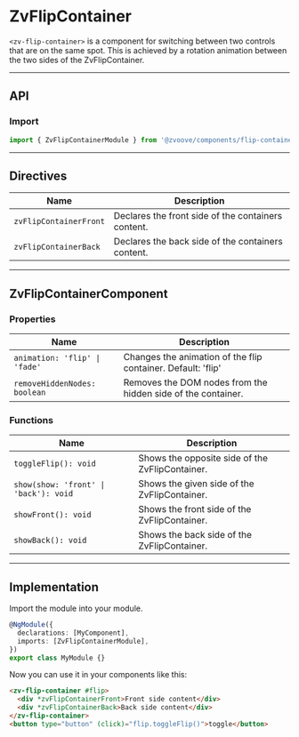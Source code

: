 <link href="style.css" rel="stylesheet"></link>

# ZvFlipContainer <a name="ZvFlipContainer"></a>

`<zv-flip-container>` is a component for switching between two controls that are on the same spot. This is achieved by a rotation animation between the two sides of the ZvFlipContainer.

---

## API <a name="ZvFlipContainerApi"></a>

### Import <a name="ZvFlipContainerImport"></a>

```ts | js
import { ZvFlipContainerModule } from '@zvoove/components/flip-container';
```

---

## Directives <a name="ZvFlipContainerDirectives"></a>

| Name                   | Description                                        |
| ---------------------- | -------------------------------------------------- |
| `zvFlipContainerFront` | Declares the front side of the containers content. |
| `zvFlipContainerBack`  | Declares the back side of the containers content.  |

---

## ZvFlipContainerComponent <a name="ZvFlipContainerComponent"></a>

### Properties <a name="ZvFlipContainerComponentProperties"></a>

| Name                          | Description                                                  |
| ----------------------------- | ------------------------------------------------------------ |
| `animation: 'flip' \| 'fade'` | Changes the animation of the flip container. Default: 'flip' |
| `removeHiddenNodes: boolean`  | Removes the DOM nodes from the hidden side of the container. |

### Functions <a name="ZvFlipContainerComponentFunctions"></a>

| Name                                  | Description                                     |
| ------------------------------------- | ----------------------------------------------- |
| `toggleFlip(): void`                  | Shows the opposite side of the ZvFlipContainer. |
| `show(show: 'front' \| 'back'): void` | Shows the given side of the ZvFlipContainer.    |
| `showFront(): void`                   | Shows the front side of the ZvFlipContainer.    |
| `showBack(): void`                    | Shows the back side of the ZvFlipContainer.     |

---

## Implementation <a name="ZvFlipContainerImplementation"></a>

Import the module into your module.

```ts | js
@NgModule({
  declarations: [MyComponent],
  imports: [ZvFlipContainerModule],
})
export class MyModule {}
```

Now you can use it in your components like this:

```html
<zv-flip-container #flip>
  <div *zvFlipContainerFront>Front side content</div>
  <div *zvFlipContainerBack>Back side content</div>
</zv-flip-container>
<button type="button" (click)="flip.toggleFlip()">toggle</button>
```
